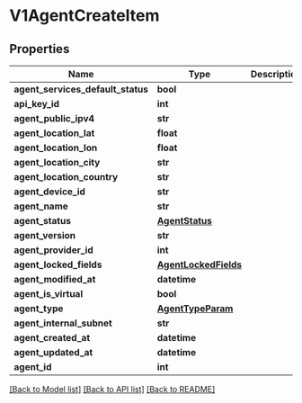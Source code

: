 # V1AgentCreateItem

## Properties
Name | Type | Description | Notes
------------ | ------------- | ------------- | -------------
**agent_services_default_status** | **bool** |  | 
**api_key_id** | **int** |  | 
**agent_public_ipv4** | **str** |  | 
**agent_location_lat** | **float** |  | 
**agent_location_lon** | **float** |  | 
**agent_location_city** | **str** |  | 
**agent_location_country** | **str** |  | 
**agent_device_id** | **str** |  | 
**agent_name** | **str** |  | 
**agent_status** | [**AgentStatus**](AgentStatus.md) |  | 
**agent_version** | **str** |  | 
**agent_provider_id** | **int** |  | [optional] 
**agent_locked_fields** | [**AgentLockedFields**](AgentLockedFields.md) |  | 
**agent_modified_at** | **datetime** |  | 
**agent_is_virtual** | **bool** |  | 
**agent_type** | [**AgentTypeParam**](AgentTypeParam.md) |  | 
**agent_internal_subnet** | **str** |  | 
**agent_created_at** | **datetime** |  | 
**agent_updated_at** | **datetime** |  | 
**agent_id** | **int** |  | 

[[Back to Model list]](../README.md#documentation-for-models) [[Back to API list]](../README.md#documentation-for-api-endpoints) [[Back to README]](../README.md)

